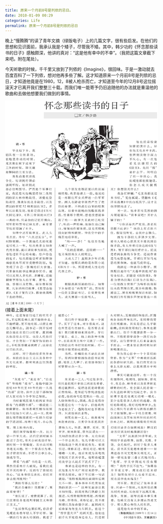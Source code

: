 ```yaml
---
title: 原来一个月前8号是列侬的忌日。
date: 2010-01-09 00:29
categories: Life
permalink: 原来一个月前8号是列侬的忌日
---
```


晚上“慢腾腾”的读了青年文摘（绿版电子）上的几篇文字，很有些启发。在他们的思想和见识面前，我承认我是个矮子，尽管我不矮。其中，韩少功的《怀念那些读书的日子》感触颇深，他讲的真对：“这是他有幸中的不幸”。（我把这篇文章截下来吧。附在尾处）。

今天听歌的时候，千千里又放到了列侬的《Imagine》，很回味。于是一激动就去百度百科了一下列侬，想对他再多些了解。这才知道原来一个月前8号是列侬的忌日，才知道他竟是在1980，12，8被人枪杀而亡，才知道至今年的12月8号这位摇滚天才已离开我们整整三十载。而我们唯一能寄予仍旧追随他的办法就是重温他的歌曲和去做他想要我们做到的事情。

![](image/图/原来一个月前8号是列侬的忌日01.jpg)
![](image/图/原来一个月前8号是列侬的忌日02.jpg)
(接着上面末尾）
![](image/图/原来一个月前8号是列侬的忌日03.jpg)
![](image/图/原来一个月前8号是列侬的忌日04.jpg)
